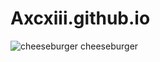# Axcxiii.github.io
![cheeseburger](https://github.com/Axcxiii/Axcxiii.github.io/assets/77469076/1b7a0947-7f4b-41ab-9b08-a70d2b84886d)
cheeseburger
